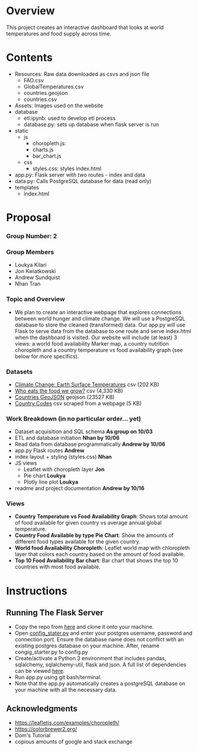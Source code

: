 # Overview
This project creates an interactive dashboard that looks at world temperatures and food supply across time.
# Contents
- Resources: Raw data downloaded as csvs and json file
    - FAO.csv
    - GlobalTemperatures.csv
    - countries.geojson
    - countries.csv
- Assets: Images used on the website
- database
    - etl:ipynb: used to develop etl process
    - database.py: sets up database when flask server is run
- static
    - js
        - choropleth.js:
        - charts.js
        - bar_chart.js
    - css
        - styles.css: styles index.html
- app.py: Flask server with two routes - index and data
- data.py: Calls PostgreSQL database for data (read only)
- templates
    - index.html
# Proposal
### Group Number: 2
### Group Members
- Loukya Kilari
- Jon Kwiatkowski
- Andrew Sundquist
- Nhan Tran
### Topic and Overview
- We plan to create an interactive webpage that explores connections between world hunger and climate change. We will use a PostgreSQL database to store the cleaned (transformed) data. Our app.py will use Flask to serve data from the database to one route and serve index.html when the dashboard is visited. Our website will include (at least) 3 views: a world food availability Marker map, a country nutrition choropleth and a country temperature vs food availability graph (see below for more specifics).
### Datasets
- [Climate Change: Earth Surface Temperatures](https://www.kaggle.com/datasets/berkeleyearth/climate-change-earth-surface-temperature-data) csv (202 KB)
- [Who eats the food we grow?](https://www.kaggle.com/datasets/dorbicycle/world-foodfeed-production) csv (4,330 KB)
- [Countries GeoJSON](https://datahub.io/core/geo-countries#resource-countries) geojson (23527 KB)
- [Country Codes](https://www.iban.com/country-codes) csv scraped from a webpage (5 KB)
### Work Breakdown (in no particular order... yet)
- Dataset acquisition and SQL schema **As group on 10/03**
- ETL and database initiation **Nhan by 10/06**
- Read data from database programmatically **Andrew by 10/06**
- app.py Flask routes **Andrew**
- index layout + styling (styles.css) **Nhan**
- JS views
    - Leaflet with choropleth layer **Jon**
    - Pie chart **Loukya**
    - Plotly line plot **Loukya**
- readme and project documentation **Andrew by 10/16**
### Views
- **Country Temperature vs Food Availability Graph**: Shows total amount of food available for given country vs average annual global temperature.
- **Country Food Available by type Pie Chart**: Show the amounts of different food types available for the given country.
- **World food Availability Choropleth**: Leaflet world map with chloropleth layer that colors each country based on the amount of food available.
- **Top 10 Food Availability Bar chart**: Bar chart that shows the top 10 countries with most food available.
# Instructions
## Running The Flask Server
- Copy the repo from [here](https://github.com/asundquistdavis/Climate-Change-And-World-Hunger) and clone it onto your machine.
- Open [config_stater.py](/config_starter.py) and enter your postgres username, password and connection port. Ensure the database name does not conflict with an existing postgres database on your machine. After, rename congig_starter.py to config.py
- Create/activate a Python 3 environment that includes pandas, sqlalchemy, sqlalchemy-util, flask and json. A full list of dependencies can be viewed [here](/Assets/dependencies.txt).
- Run app.py using git bash/terminal.
- Note that the app.py automatically creates a postgreSQL database on your machine with all the necessary data.
## Acknowledgments
- https://leafletjs.com/examples/choropleth/
- https://colorbrewer2.org/
- Dom's Tutorial
- copious amounts of google and stack exchange